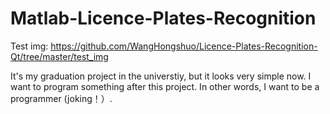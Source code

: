 # Matlab-Licence-Plates-Recognition

Test img: https://github.com/WangHongshuo/Licence-Plates-Recognition-Qt/tree/master/test_img

It's my graduation project in the universtiy, but it looks very simple now. I want to program something after this project. In other words, I want to be a programmer (joking！）.
